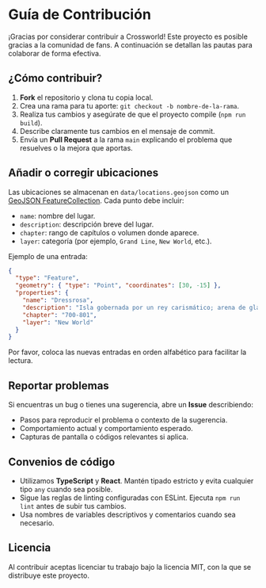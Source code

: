 # Guía de Contribución

¡Gracias por considerar contribuir a Crossworld! Este proyecto es posible gracias a la comunidad de fans. A continuación se detallan las pautas para colaborar de forma efectiva.

## ¿Cómo contribuir?

1. **Fork** el repositorio y clona tu copia local.
2. Crea una rama para tu aporte: `git checkout -b nombre-de-la-rama`.
3. Realiza tus cambios y asegúrate de que el proyecto compile (`npm run build`).
4. Describe claramente tus cambios en el mensaje de commit.
5. Envía un **Pull Request** a la rama `main` explicando el problema que resuelves o la mejora que aportas.

## Añadir o corregir ubicaciones

Las ubicaciones se almacenan en `data/locations.geojson` como un [GeoJSON FeatureCollection](https://geojson.org/). Cada punto debe incluir:

- `name`: nombre del lugar.
- `description`: descripción breve del lugar.
- `chapter`: rango de capítulos o volumen donde aparece.
- `layer`: categoría (por ejemplo, `Grand Line`, `New World`, etc.).

Ejemplo de una entrada:

```json
{
  "type": "Feature",
  "geometry": { "type": "Point", "coordinates": [30, -15] },
  "properties": {
    "name": "Dressrosa",
    "description": "Isla gobernada por un rey carismático; arena de gladiadores.",
    "chapter": "700-801",
    "layer": "New World"
  }
}
```

Por favor, coloca las nuevas entradas en orden alfabético para facilitar la lectura.

## Reportar problemas

Si encuentras un bug o tienes una sugerencia, abre un **Issue** describiendo:

- Pasos para reproducir el problema o contexto de la sugerencia.
- Comportamiento actual y comportamiento esperado.
- Capturas de pantalla o códigos relevantes si aplica.

## Convenios de código

- Utilizamos **TypeScript** y **React**. Mantén tipado estricto y evita cualquier tipo `any` cuando sea posible.
- Sigue las reglas de linting configuradas con ESLint. Ejecuta `npm run lint` antes de subir tus cambios.
- Usa nombres de variables descriptivos y comentarios cuando sea necesario.

## Licencia

Al contribuir aceptas licenciar tu trabajo bajo la licencia MIT, con la que se distribuye este proyecto.